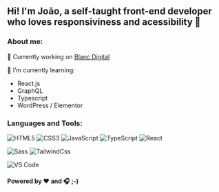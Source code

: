 ## Hi! I'm João, a self-taught front-end developer who loves responsiviness and acessibility 👋

### About me:

🔭 Currently working on [Blanc Digital](https://blancmarketingdigital.com.br/)

🌱 I’m currently learning:
- React.js
- GraphQL
- Typescript
- WordPress / Elementor

### Languages and Tools:

![HTML5](https://img.shields.io/badge/-HTML5-%23E44D27?style=flat-square&logo=html5&logoColor=ffffff)
![CSS3](https://img.shields.io/badge/-CSS3-%231572B6?style=flat-square&logo=css3)
![JavaScript](https://img.shields.io/badge/-JavaScript-%23F7DF1C?style=flat-square&logo=javascript&logoColor=000000&labelColor=%23F7DF1C&color=%23FFCE5A)
![TypeScript](https://img.shields.io/badge/-TypeScript-007ACC?style=flat-square&logo=typescript&logoColor=white)
![React](https://img.shields.io/badge/-React-%23282C34?style=flat-square&logo=react)

![Sass](https://img.shields.io/badge/-Sass-%23CC6699?style=flat-square&logo=sass&logoColor=ffffff)
![TailwindCss](https://img.shields.io/badge/-TailwindCss-%231a202c?style=flat-square&logo=tailwind-css)

![VS Code](https://img.shields.io/badge/-VSCode-%23007ACC?style=flat-square&logo=visual-studio-code)


#### Powered by ❤ and 🎧 ;-)

